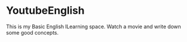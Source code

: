 # YoutubeEnglish

This is my Basic English lLearning space.
Watch a movie and write down some good concepts.
